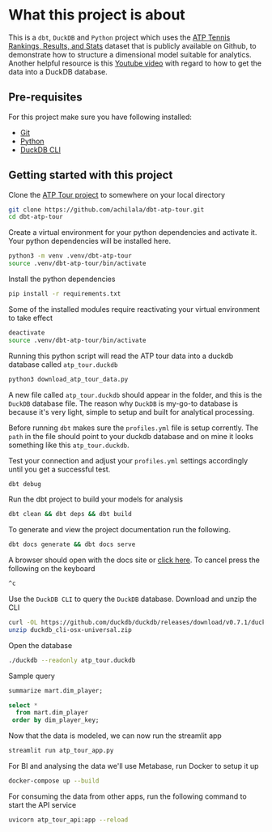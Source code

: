 # What this project is about

This is a `dbt`, `DuckDB` and `Python` project which uses the [ATP Tennis Rankings, Results, and Stats](https://github.com/JeffSackmann/tennis_atp) dataset that is publicly available on Github, to demonstrate how to structure a dimensional model suitable for analytics. Another helpful resource is this [Youtube video](https://www.youtube.com/watch?v=cp7qRN9jd8I) with regard to how to get the data into a DuckDB database.

## Pre-requisites

For this project make sure you have following installed:

-   [Git](https://git-scm.com/downloads)
-   [Python](https://www.python.org/downloads/)
-   [DuckDB CLI](https://duckdb.org/docs/installation/index)

## Getting started with this project

Clone the [ATP Tour project](https://github.com/achilala/dbt-atp-tour) to somewhere on your local directory
```bash
git clone https://github.com/achilala/dbt-atp-tour.git
cd dbt-atp-tour
```

Create a virtual environment for your python dependencies and activate it. Your python dependencies will be installed here.
```bash
python3 -m venv .venv/dbt-atp-tour
source .venv/dbt-atp-tour/bin/activate
```

Install the python dependencies
```bash
pip install -r requirements.txt
```

Some of the installed modules require reactivating your virtual environment to take effect
```bash
deactivate
source .venv/dbt-atp-tour/bin/activate
```

Running this python script will read the ATP tour data into a duckdb database called `atp_tour.duckdb`
```python 
python3 download_atp_tour_data.py
```

A new file called `atp_tour.duckdb` should appear in the folder, and this is the `DuckDB` database file. The reason why `DuckDB` is my-go-to database is because it's very light, simple to setup and built for analytical processing.

Before running `dbt` makes sure the `profiles.yml` file is setup corrently. The `path` in the file should point to your duckdb database and on mine it looks something like this `atp_tour.duckdb`.

Test your connection and adjust your `profiles.yml` settings accordingly until you get a successful test.
```bash
dbt debug
```

Run the dbt project to build your models for analysis
```bash
dbt clean && dbt deps && dbt build
```

To generate and view the project documentation run the following.
```bash
dbt docs generate && dbt docs serve
```

A browser should open with the docs site or [click here](http://127.0.0.1:8080/#!/overview). To cancel press the following on the keyboard
```bash
^c
```

Use the `DuckDB CLI` to query the `DuckDB` database. Download and unzip the CLI
```bash
curl -OL https://github.com/duckdb/duckdb/releases/download/v0.7.1/duckdb_cli-osx-universal.zip
unzip duckdb_cli-osx-universal.zip
```

Open the database
```bash
./duckdb --readonly atp_tour.duckdb
```

Sample query
```sql
summarize mart.dim_player;

select *
  from mart.dim_player
 order by dim_player_key;
```

Now that the data is modeled, we can now run the streamlit app
```sh
streamlit run atp_tour_app.py
```

For BI and analysing the data we'll use Metabase, run Docker to setup it up
```sh
docker-compose up --build
```

For consuming the data from other apps, run the following command to start the API service
```sh
uvicorn atp_tour_api:app --reload
```